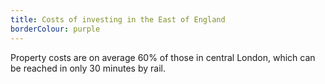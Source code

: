 ```yaml
---
title: Costs of investing in the East of England
borderColour: purple
---
```

Property costs are on average 60% of those in central London, which can be reached in only 30 minutes by rail.